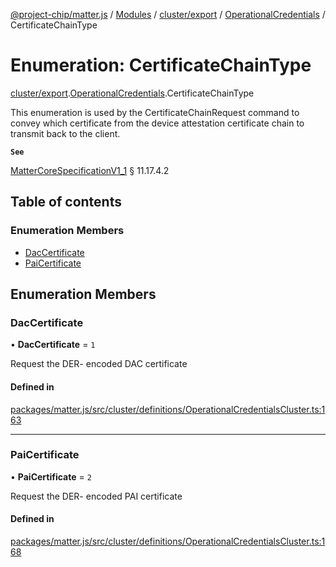 [@project-chip/matter.js](../README.md) / [Modules](../modules.md) / [cluster/export](../modules/cluster_export.md) / [OperationalCredentials](../modules/cluster_export.OperationalCredentials.md) / CertificateChainType

# Enumeration: CertificateChainType

[cluster/export](../modules/cluster_export.md).[OperationalCredentials](../modules/cluster_export.OperationalCredentials.md).CertificateChainType

This enumeration is used by the CertificateChainRequest command to convey which certificate from the device
attestation certificate chain to transmit back to the client.

**`See`**

[MatterCoreSpecificationV1_1](../interfaces/spec_export.MatterCoreSpecificationV1_1.md) § 11.17.4.2

## Table of contents

### Enumeration Members

- [DacCertificate](cluster_export.OperationalCredentials.CertificateChainType.md#daccertificate)
- [PaiCertificate](cluster_export.OperationalCredentials.CertificateChainType.md#paicertificate)

## Enumeration Members

### DacCertificate

• **DacCertificate** = ``1``

Request the DER- encoded DAC certificate

#### Defined in

[packages/matter.js/src/cluster/definitions/OperationalCredentialsCluster.ts:163](https://github.com/project-chip/matter.js/blob/b7330d72/packages/matter.js/src/cluster/definitions/OperationalCredentialsCluster.ts#L163)

___

### PaiCertificate

• **PaiCertificate** = ``2``

Request the DER- encoded PAI certificate

#### Defined in

[packages/matter.js/src/cluster/definitions/OperationalCredentialsCluster.ts:168](https://github.com/project-chip/matter.js/blob/b7330d72/packages/matter.js/src/cluster/definitions/OperationalCredentialsCluster.ts#L168)
